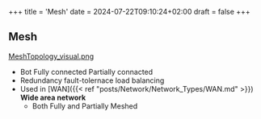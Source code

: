+++
title = 'Mesh'
date = 2024-07-22T09:10:24+02:00
draft = false
+++

## Mesh
[MeshTopology_visual.png](/MeshTopology_visual.png)
- Bot Fully connected Partially connacted
- Redundancy fault-tolernace load balancing 
- Used in [WAN]({{< ref "posts/Network/Network_Types/WAN.md" >}}) **Wide area network**
	- Both Fully and Partially Meshed
